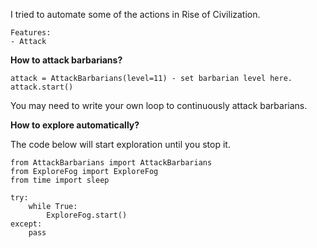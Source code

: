I tried to automate some of the actions in Rise of Civilization.

    Features:
    - Attack




**How to attack barbarians?**

    attack = AttackBarbarians(level=11) - set barbarian level here.
    attack.start()
    
You may need to write your own loop to continuously attack barbarians.
    

**How to explore automatically?**

The code below will start exploration until you stop it.

    from AttackBarbarians import AttackBarbarians
    from ExploreFog import ExploreFog
    from time import sleep
    
    try:
        while True:
            ExploreFog.start()
    except:
        pass
